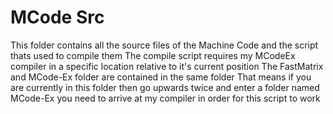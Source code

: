 # MCode Src
This folder contains all the source files of the Machine Code and the script thats used to compile them
The compile script requires my MCodeEx compiler in a specific location relative to it's current position
The FastMatrix and MCode-Ex folder are contained in the same folder
That means if you are currently in this folder then go upwards twice and enter a folder named MCode-Ex you need to arrive at my compiler in order for this script to work